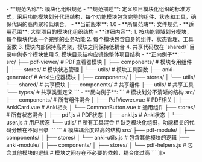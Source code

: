 <![CDATA[<!-- MODULE-ORGANIZATION-001.md -->
- **规范名称**: 模块化组织规范
- **规范描述**: 定义项目模块化组织的标准方式，采用功能模块划分代码结构，每个功能模块包含完整的组件、状态和工具，确保代码的高内聚和低耦合。
- **当前版本**: 1.0
- **所属范畴**: 文件规范
- **适用范围**: 大型项目的模块化组织结构
- **详细内容**:
  1. 按功能领域划分模块，每个模块代表一个完整的业务功能
  2. 每个模块包含自身的组件、状态管理、工具函数
  3. 模块内部保持高内聚，模块之间保持低耦合
  4. 共享代码放在 `shared/` 目录中供多个模块使用
  5. 模块目录结构应镜像整体项目结构

- **正向例子**:
  ```
  src/
  ├── pdf-viewer/           # PDF查看器模块
  │   ├── components/       # 模块专用组件
  │   ├── stores/          # 模块状态管理
  │   └── utils/           # 模块工具函数
  ├── anki-generator/       # Anki生成器模块
  │   ├── components/
  │   ├── stores/
  │   └── utils/
  └── shared/              # 共享模块
      ├── components/      # 共享组件
      ├── utils/           # 共享工具
      └── types/           # 共享类型定义
  ```

- **反向例子**:
  ```
  # 模块划分不清晰的结构
  src/
  ├── components/          # 所有组件混合
  │   ├── PdfViewer.vue   # PDF相关
  │   ├── AnkiCard.vue    # Anki相关
  │   └── CommonButton.vue # 通用组件
  ├── stores/             # 所有状态混合
  │   ├── pdf.js         # PDF状态
  │   ├── anki.js        # Anki状态
  │   └── user.js        # 用户状态
  └── utils/              # 所有工具混合
  # 缺乏模块化组织，功能相关的代码分散在不同目录
  ```

  ```
  # 模块耦合度过高的结构
  src/
  ├── pdf-module/
  │   ├── components/
  │   ├── stores/
  │   └── anki-utils.js   # 包含其他模块的逻辑
  ├── anki-module/
  │   ├── components/
  │   ├── stores/
  │   └── pdf-helpers.js  # 包含其他模块的逻辑
  # 模块之间存在不必要的依赖，耦合度过高
  ```
]]>